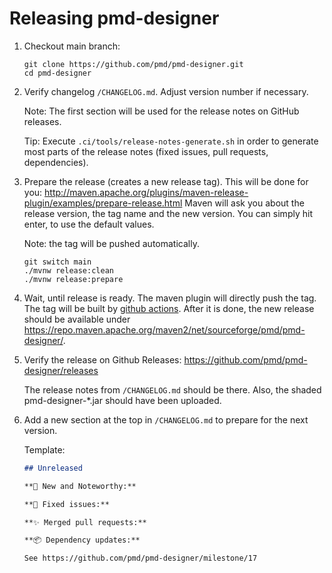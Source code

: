 # Releasing pmd-designer

1.  Checkout main branch:
    
    ``` shell
    git clone https://github.com/pmd/pmd-designer.git
    cd pmd-designer
    ```

2.  Verify changelog `/CHANGELOG.md`. Adjust version number if necessary.
    
    Note: The first section will be used for the release notes on GitHub releases.

    Tip: Execute `.ci/tools/release-notes-generate.sh` in order to generate most parts of the
    release notes (fixed issues, pull requests, dependencies).

3.  Prepare the release (creates a new release tag).
    This will be done for you: http://maven.apache.org/plugins/maven-release-plugin/examples/prepare-release.html
    Maven will ask you about the release version, the tag name and the new version. You can simply hit enter,
    to use the default values.
    
    Note: the tag will be pushed automatically.
    
    ``` shell
    git switch main
    ./mvnw release:clean
    ./mvnw release:prepare
    ```

4.  Wait, until release is ready. The maven plugin will directly push the tag. The tag will be
    built by [github actions](https://github.com/pmd/pmd-designer/actions).
    After it is done, the new release should be available under <https://repo.maven.apache.org/maven2/net/sourceforge/pmd/pmd-designer/>.

5.  Verify the release on Github Releases: <https://github.com/pmd/pmd-designer/releases>
    
    The release notes from `/CHANGELOG.md` should be there. Also, the shaded pmd-designer-*.jar should
    have been uploaded.

6.  Add a new section at the top in `/CHANGELOG.md` to prepare for the next version.

    Template:
    ```markdown
    ## Unreleased
    
    **🚀 New and Noteworthy:**
    
    **🐛 Fixed issues:**
    
    **✨ Merged pull requests:**
    
    **📦 Dependency updates:**
    
    See https://github.com/pmd/pmd-designer/milestone/17
    
    ```
